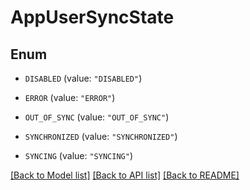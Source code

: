 # AppUserSyncState

## Enum


* `DISABLED` (value: `"DISABLED"`)

* `ERROR` (value: `"ERROR"`)

* `OUT_OF_SYNC` (value: `"OUT_OF_SYNC"`)

* `SYNCHRONIZED` (value: `"SYNCHRONIZED"`)

* `SYNCING` (value: `"SYNCING"`)


[[Back to Model list]](../README.md#documentation-for-models) [[Back to API list]](../README.md#documentation-for-api-endpoints) [[Back to README]](../README.md)


